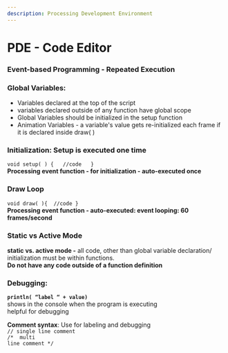 ```yaml
---
description: Processing Development Environment
---
```


# PDE - Code Editor

### Event-based Programming - Repeated Execution

### Global Variables:

* Variables declared at the top of the script
* variables declared outside of any function have global scope
* Global Variables should be initialized in the setup function
* Animation Variables - a variable's value gets re-initialized each frame if it is declared inside draw( )

### Initialization: Setup is executed one time

`void setup( ) {   //code   }`   \
&#x20;**Processing event function - for initialization - auto-executed once**

### Draw Loop

`void draw( ){  //code }`    \
&#x20;**Processing event function - auto-executed: event looping: 60 frames/second**

### Static vs Active Mode

**static vs. active mode -** all code, other than global variable declaration/ initialization must be within functions.\
**Do not have any code outside of a function definition**

### Debugging:

**`println( “label “ + value)`** \
shows in the console when the program is executing\
helpful for debugging

**Comment syntax**:  Use for labeling and debugging\
`// single line comment`\
`/*  multi`\
`line comment */`&#x20;

